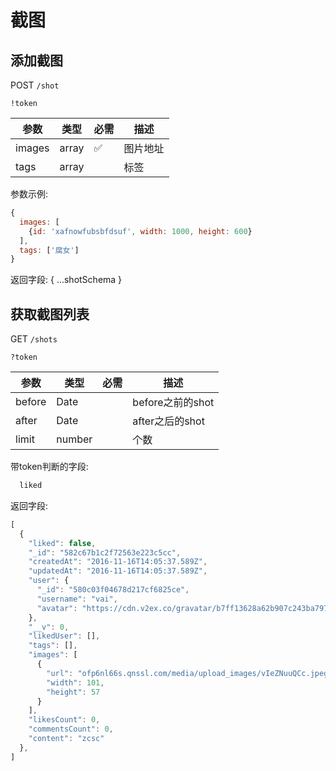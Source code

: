 # 截图

## 添加截图

POST `/shot`

`!token`

|参数|类型|必需|描述|
|---|---|---|---|
|images|array|✅|图片地址|
|tags|array||标签|

参数示例:

```js
{
  images: [
    {id: 'xafnowfubsbfdsuf', width: 1000, height: 600}
  ],
  tags: ['腐女']
}
```

返回字段: { ...shotSchema }


## 获取截图列表

GET `/shots`

`?token`

|参数|类型|必需|描述|
|---|---|---|---|
|before|Date||before之前的shot|
|after|Date||after之后的shot|
|limit|number||个数|

带token判断的字段:
```js
  liked
```

返回字段:
```js
[
  {
    "liked": false,
    "_id": "582c67b1c2f72563e223c5cc",
    "createdAt": "2016-11-16T14:05:37.589Z",
    "updatedAt": "2016-11-16T14:05:37.589Z",
    "user": {
      "_id": "580c03f04678d217cf6825ce",
      "username": "vai",
      "avatar": "https://cdn.v2ex.co/gravatar/b7ff13628a62b907c243ba797d190fbe"
    },
    "__v": 0,
    "likedUser": [],
    "tags": [],
    "images": [
      {
        "url": "ofp6nl66s.qnssl.com/media/upload_images/vIeZNuuQCc.jpeg",
        "width": 101,
        "height": 57
      }
    ],
    "likesCount": 0,
    "commentsCount": 0,
    "content": "zcsc"
  },
]
```
